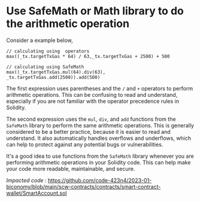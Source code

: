 # Use SafeMath or Math library to do the arithmetic operation
 Consider a example below, 
```
// calculating using  operators
max((_tx.targetTxGas * 64) / 63,_tx.targetTxGas + 2500) + 500

// calculating using SafeMath
max((_tx.targetTxGas.mul(64).div(63), _tx.targetTxGas.add(2500)).add(500)
```

The first expression uses parentheses and the `/` and `+` operators to perform arithmetic operations. This can be confusing to read and understand, especially if you are not familiar with the operator precedence rules in Solidity.

The second expression uses the `mul`, `div`, and `add` functions from the `SafeMath` library to perform the same arithmetic operations. This is generally considered to be a better practice, because it is easier to read and understand. It also automatically handles overflows and underflows, which can help to protect against  any potential bugs or vulnerabilities.

It's a good idea to use functions from the `SafeMath` library whenever you are performing arithmetic operations in your Solidity code. This can help make your code more readable, maintainable, and secure.

*Impacted code* : https://github.com/code-423n4/2023-01-biconomy/blob/main/scw-contracts/contracts/smart-contract-wallet/SmartAccount.sol
